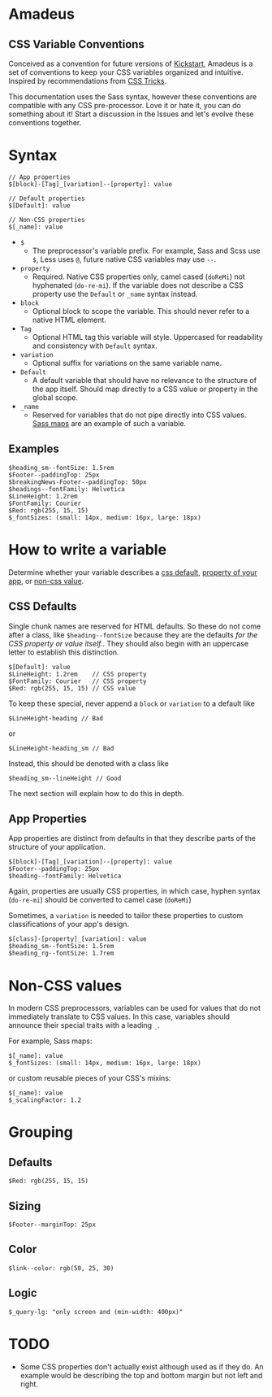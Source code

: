 # Amadeus
## CSS Variable Conventions

Conceived as a convention for future versions of [Kickstart](http://getkickstart.com), Amadeus is a set of conventions to keep your CSS variables organized and intuitive. Inspired by recommendations from [CSS Tricks](http://css-tricks.com/strategies-keeping-css-specificity-low/?utm_content=bufferdc5e1&utm_medium=social&utm_source=twitter.com&utm_campaign=buffer).

This documentation uses the Sass syntax, however these conventions are compatible with any CSS pre-processor. Love it or hate it, you can do something about it! Start a discussion in the Issues and let's evolve these conventions together.

# Syntax

    // App properties
    $[block]-[Tag]_[variation]--[property]: value
    
    // Default properties
    $[Default]: value
    
    // Non-CSS properties
    $[_name]: value
    
- `$`
  - The preprocessor's variable prefix. For example, Sass and Scss use `$`, Less uses `@`, future native CSS variables may use `--`.
- `property`
  - Required. Native CSS properties only, camel cased (`doReMi`) not hyphenated (`do-re-mi`). If the variable does not describe a CSS property use the `Default` or `_name` syntax instead.
- `block`
  - Optional block to scope the variable. This should never refer to a native HTML element.
- `Tag`
  - Optional HTML tag this variable will style. Uppercased for readability and consistency with `Default` syntax.
- `variation`
  - Optional suffix for variations on the same variable name.
- `Default`
  - A default variable that should have no relevance to the structure of the app itself. Should map directly to a CSS value or property in the global scope.
- `_name`
  - Reserved for variables that do not pipe directly into CSS values. [Sass maps](http://sass-lang.com/documentation/file.SASS_REFERENCE.html#maps) are an example of such a variable.
    
## Examples

    $heading_sm--fontSize: 1.5rem
    $Footer--paddingTop: 25px
    $breakingNews-Footer--paddingTop: 50px
    $headings--fontFamily: Helvetica
    $LineHeight: 1.2rem
    $FontFamily: Courier
    $Red: rgb(255, 15, 15)
    $_fontSizes: (small: 14px, medium: 16px, large: 18px)
    
# How to write a variable

Determine whether your variable describes a [css default](#css-defaults), [property of your app](#app-properties), or [non-css value](#non-css-values).

## CSS Defaults

Single chunk names are reserved for HTML defaults. So these do not come after a class, like `$heading--fontSize` because they are the defaults *for the CSS property or value itself.*. They should also begin with an uppercase letter to establish this distinction.

    $[Default]: value
    $LineHeight: 1.2rem    // CSS property
    $FontFamily: Courier   // CSS property
    $Red: rgb(255, 15, 15) // CSS value
    
To keep these special, never append a `block` or `variation` to a default like

    $LineHeight-heading // Bad
    
or
    
    $LineHeight-heading_sm // Bad
    
Instead, this should be denoted with a class like

    $heading_sm--lineHeight // Good
    
The next section will explain how to do this in depth.

## App Properties

App properties are distinct from defaults in that they describe parts of the structure of your application.

    $[block]-[Tag]_[variation]--[property]: value
    $Footer--paddingTop: 25px
    $heading--fontFamily: Helvetica
    
Again, properties are usually CSS properties, in which case, hyphen syntax (`do-re-mi`) should be converted to camel case (`doReMi`)

Sometimes, a `variation` is needed to tailor these properties to custom classifications of your app's design.

    $[class]-[property]_[variation]: value    
    $heading_sm--fontSize: 1.5rem
    $heading_rg--fontSize: 1.7rem
    
# Non-CSS values

In modern CSS preprocessors, variables can be used for values that do not immediately translate to CSS values. In this case, variables should announce their special traits with a leading `_`.

For example, Sass maps:

    $[_name]: value
    $_fontSizes: (small: 14px, medium: 16px, large: 18px)
    
or custom reusable pieces of your CSS's mixins:

    $[_name]: value
    $_scalingFactor: 1.2

# Grouping

## Defaults

    $Red: rgb(255, 15, 15)

## Sizing

    $Footer--marginTop: 25px
    
## Color

    $link--color: rgb(50, 25, 30)
    
## Logic

    $_query-lg: "only screen and (min-width: 400px)"
    
# TODO

- Some CSS properties don't actually exist although used as if they do. An example would be describing the top and bottom margin but not left and right.
